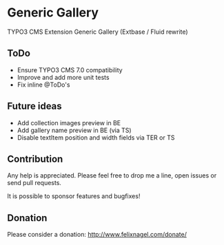 Generic Gallery
===============

TYPO3 CMS Extension Generic Gallery (Extbase / Fluid rewrite)


ToDo
----

* Ensure TYPO3 CMS 7.0 compatibility
* Improve and add more unit tests
* Fix inline @ToDo's


Future ideas
------------

* Add collection images preview in BE
* Add gallery name preview in BE (via TS)
* Disable textItem position and width fields via TER or TS


Contribution
------------

Any help is appreciated. Please feel free to drop me a line, open issues or send pull requests.

It is possible to sponsor features and bugfixes!


Donation
--------

Please consider a donation: http://www.felixnagel.com/donate/